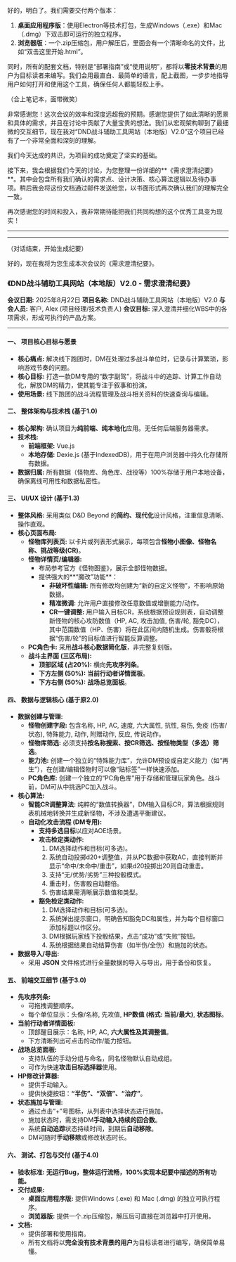 好的，明白了。我们需要交付两个版本：

1.  **桌面应用程序版**：使用Electron等技术打包，生成Windows（.exe）和Mac（.dmg）下双击即可运行的独立程序。
2.  **浏览器版**：一个.zip压缩包，用户解压后，里面会有一个清晰命名的文件，比如“双击这里开始.html”。

同时，所有的配套文档，特别是“部署指南”或“使用说明”，都将以**零技术背景**的用户为目标读者来编写。我们会用最直白、最简单的语言，配上截图，一步步地指导用户如何打开和使用这个工具，确保任何人都能轻松上手。

（合上笔记本，面带微笑）

非常感谢您！这次会议的效率和深度远超我的预期。感谢您提供了如此清晰的愿景和具体的需求，并且在讨论中贡献了大量宝贵的想法。我们从宏观架构聊到了最细微的交互细节，现在我对“DND战斗辅助工具网站（本地版）V2.0”这个项目已经有了一个非常全面和深刻的理解。

我们今天达成的共识，为项目的成功奠定了坚实的基础。

接下来，我会根据我们今天的讨论，为您整理一份详细的**《需求澄清纪要》**。其中会包含所有我们确认的需求点、设计决策、核心算法逻辑以及待办事项。稍后我会将这份文档通过邮件发送给您，以书面形式再次确认我们的理解完全一致。

再次感谢您的时间和投入，我非常期待能把我们共同构想的这个优秀工具变为现实！

---
---

（对话结束，开始生成纪要）

好的，现在我将为您生成本次会议的《需求澄清纪要》。

### **《DND战斗辅助工具网站（本地版）V2.0 - 需求澄清纪要》**

**会议日期:** 2025年8月22日
**项目名称:** DND战斗辅助工具网站（本地版）V2.0
**与会人员:** 客户, Alex (项目经理/技术负责人)
**会议目标:** 深入澄清并细化WBS中的各项需求，形成可执行的产品方案。

---

#### **一、 项目核心目标与愿景**

*   **核心痛点:** 解决线下跑团时，DM在处理过多战斗单位时，记录与计算繁琐，影响游戏节奏的问题。
*   **核心目标:** 打造一款DM专用的“数字副驾”，将战斗中的追踪、计算工作自动化，解放DM的精力，使其能专注于叙事和扮演。
*   **使用场景:** 线下跑团的战斗流程管理及战斗相关资料的快速查询与编辑。

#### **二、 整体架构与技术栈 (基于1.0)**

*   **核心架构:** 确认项目为**纯前端、纯本地化**应用。无任何后端服务器需求。
*   **技术栈:**
    *   **前端框架:** Vue.js
    *   **本地存储:** Dexie.js (基于IndexedDB)，用于在用户浏览器中持久化存储所有数据。
*   **数据归属:** 所有数据（怪物库、角色库、战役等）100%存储于用户本地设备，确保离线可用性和数据私密性。

#### **三、 UI/UX 设计 (基于1.3)**

*   **整体风格:** 采用类似 D&D Beyond 的**简约、现代化**设计风格，注重信息清晰、操作直观。
*   **核心页面布局:**
    *   **怪物库列表页:** 以卡片或列表形式展示，每项包含**怪物小图像、怪物名称、挑战等级(CR)**。
    *   **怪物详情页/编辑器:**
        *   布局参考官方《怪物图鉴》，展示全部怪物数据。
        *   提供强大的**“魔改”功能**：
            *   **非破坏性编辑:** 所有修改均创建为“新的自定义怪物”，不影响原始数据。
            *   **精准微调:** 允许用户直接修改任意数值或增删能力/动作。
            *   **CR一键调整:** 用户输入目标CR，系统根据预设规则表，自动调整新怪物的核心攻防数值（HP, AC, 攻击加值, 伤害/轮, 豁免DC），其中范围数值（HP、伤害）将在此区间内随机生成。伤害骰将根据“伤害/轮”的目标值进行智能反算调整。
    *   **PC角色卡:** 采用**战斗核心数据简化版**，非完整复刻版。
    *   **战斗主界面 (三区布局):**
        *   **顶部区域 (占20%):** 横向**先攻序列条**。
        *   **下方左侧 (50%):** **当前行动者详情面板**。
        *   **下方右侧 (50%):** **战场总览面板**。

#### **四、 数据与逻辑核心 (基于原2.0)**

*   **数据创建与管理:**
    *   **怪物创建字段:** 包含名称, HP, AC, 速度, 六大属性, 抗性, 易伤, 免疫 (伤害/状态), 特殊能力, 动作, 附赠动作, 反应, 传说动作。
    *   **怪物库筛选:** 必须支持**按名称搜索、按CR筛选、按怪物类型（多选）筛选**。
    *   **能力池:** 创建一个独立的“特殊能力库”，允许DM预设或自定义能力（如“再生”），在创建/编辑怪物时可以像“贴标签”一样快速添加。
    *   **PC角色库:** 创建一个独立的“PC角色库”用于存储和管理玩家角色。战斗前，DM可从中挑选PC加入战斗。
*   **核心算法:**
    *   **智能CR调整算法:** 纯粹的“数值转换器”，DM输入目标CR，算法根据规则表机械地转换并生成新怪物，不涉及遭遇平衡建议。
    *   **自动化攻击流程 (DM专用):**
        *   **支持多选目标**以应对AOE场景。
        *   **攻击检定类动作:**
            1.  DM选择动作和目标(可多选)。
            2.  系统自动投掷d20+调整值，并从PC数据中获取AC，直接判断并显示“命中/未命中/重击”，如果d20投掷出20则自动重击。
            3.  支持“无/优势/劣势”三种投骰模式。
            4.  重击时，伤害骰自动翻倍。
            5.  伤害结果需清晰展示数值和类型。
        *   **豁免检定类动作:**
            1.  DM选择动作和目标(可多选)。
            2.  系统弹出提示窗口，明确告知豁免DC和属性，并为每个目标窗口添加标题以作区分。
            3.  DM根据玩家线下投骰结果，点击“成功”或“失败”按钮。
            4.  系统根据结果自动结算伤害（如半伤/全伤）和施加的状态。
*   **数据导入/导出:**
    *   采用 **JSON** 文件格式进行全量数据的导入与导出，用于备份和恢复。

#### **五、 前端交互细节 (基于3.0)**

*   **先攻序列条:**
    *   可拖拽调整顺序。
    *   每个单位显示：头像/名称, 先攻值, **HP数值 (格式: 当前/最大)**, **状态图标**。
*   **当前行动者详情面板:**
    *   顶部醒目展示：名称, HP, AC, **六大属性及其调整值**。
    *   下方清晰列出可点击的动作/能力按钮。
*   **战场总览面板:**
    *   支持队伍的手动分组与命名，同名怪物默认自动成组。
    *   可作为快速**攻击目标选择器**使用。
*   **HP修改计算器:**
    *   提供手动输入。
    *   提供快捷按钮：**“半伤”、“双倍”、“治疗”**。
*   **状态施加与管理:**
    *   通过点击“+”号图标，从列表中选择状态进行施加。
    *   施加状态时，需支持DM**手动输入持续的回合数**。
    *   系统**自动追踪**状态持续时间，到期后**自动移除**。
    *   DM可随时**手动移除**或修改状态时长。

#### **六、 测试、打包与交付 (基于4.0)**

*   **验收标准:** **无运行Bug，整体运行流畅，100%实现本纪要中描述的所有功能。**
*   **交付成果:**
    *   **桌面应用程序版:** 提供Windows (.exe) 和 Mac (.dmg) 的独立可执行程序。
    *   **浏览器版:** 提供一个.zip压缩包，解压后可直接在浏览器中打开使用。
*   **文档:**
    *   提供部署和使用指南。
    *   所有文档将以**完全没有技术背景的用户**为目标读者进行编写，确保简单易懂。